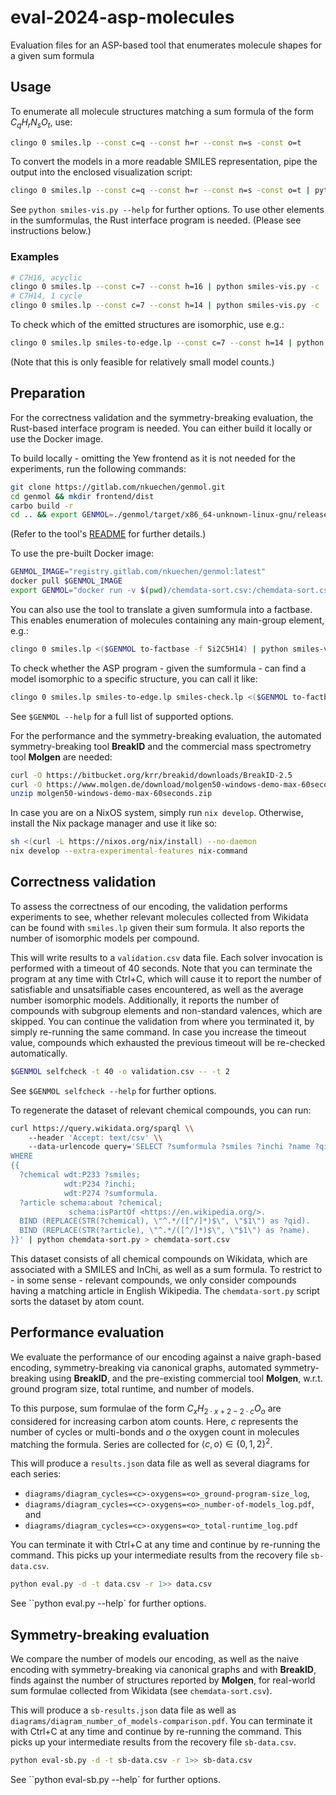 # eval-2024-asp-molecules

Evaluation files for an ASP-based tool that enumerates molecule shapes for a given sum formula

## Usage

To enumerate all molecule structures matching a sum formula of the form $C_qH_rN_sO_t$, use:

```bash
clingo 0 smiles.lp --const c=q --const h=r --const n=s -const o=t
```

To convert the models in a more readable SMILES representation, pipe the output into the enclosed visualization script:

```bash
clingo 0 smiles.lp --const c=q --const h=r --const n=s -const o=t | python smiles-vis.py
```

See `python smiles-vis.py --help` for further options.
To use other elements in the sumformulas, the Rust interface program is needed. (Please see instructions below.)

### Examples

```bash
# C7H16, acyclic
clingo 0 smiles.lp --const c=7 --const h=16 | python smiles-vis.py -c
# C7H14, 1 cycle
clingo 0 smiles.lp --const c=7 --const h=14 | python smiles-vis.py -c
```

To check which of the emitted structures are isomorphic, use e.g.:

```bash
clingo 0 smiles.lp smiles-to-edge.lp --const c=7 --const h=14 | python smiles-vis.py -c
```

(Note that this is only feasible for relatively small model counts.)

## Preparation

For the correctness validation and the symmetry-breaking evaluation,
the Rust-based interface program is needed.
You can either build it locally or use the Docker image.

To build locally - omitting the Yew frontend as it is not needed for the experiments, run the following commands:

```bash
git clone https://gitlab.com/nkuechen/genmol.git
cd genmol && mkdir frontend/dist
carbo build -r
cd .. && export GENMOL=./genmol/target/x86_64-unknown-linux-gnu/release/genmol
```

(Refer to the tool's [README](https://gitlab.com/nkuechen/genmol) for further details.)

To use the pre-built Docker image:

```bash
GENMOL_IMAGE="registry.gitlab.com/nkuechen/genmol:latest"
docker pull $GENMOL_IMAGE
export GENMOL="docker run -v $(pwd)/chemdata-sort.csv:/chemdata-sort.csv $GENMOL_IMAGE"
```

You can also use the tool to translate a given sumformula into a factbase.
This enables enumeration of molecules containing any main-group element, e.g.:

```bash
clingo 0 smiles.lp <($GENMOL to-factbase -f Si2C5H14) | python smiles-vis.py -c
```

To check whether the ASP program - given the sumformula - can find a model isomorphic to a specific structure,
you can call it like:

```bash
clingo 0 smiles.lp smiles-to-edge.lp smiles-check.lp <($GENMOL to-factbase -f C3H5ClO -s 'CC(=O)CCl') | python smiles-vis.py -c
```

See `$GENMOL --help` for a full list of supported options.

For the performance and the symmetry-breaking evaluation,
the automated symmetry-breaking tool __BreakID__ and the commercial
mass spectrometry tool __Molgen__ are needed:

```bash
curl -O https://bitbucket.org/krr/breakid/downloads/BreakID-2.5
curl -O https://www.molgen.de/download/molgen50-windows-demo-max-60seconds.zip
unzip molgen50-windows-demo-max-60seconds.zip
```

In case you are on a NixOS system, simply run `nix develop`.
Otherwise, install the Nix package manager and use it like so:

```bash
sh <(curl -L https://nixos.org/nix/install) --no-daemon
nix develop --extra-experimental-features nix-command
```

## Correctness validation

To assess the correctness of our encoding, the validation performs experiments
to see, whether relevant molecules collected from Wikidata can be found
with `smiles.lp` given their sum formula.
It also reports the number of isomorphic models per compound.

This will write results to a `validation.csv` data file.
Each solver invocation is performed with a timeout of 40 seconds.
Note that you can terminate the program at any time with Ctrl+C,
which will cause it to report the number of satisfiable and unsatsifiable
cases encountered, as well as the average number isomorphic models.
Additionally, it reports the number of compounds with subgroup elements
and non-standard valences, which are skipped.
You can continue the validation from where you terminated it, by simply
re-running the same command. In case you increase the timeout value,
compounds which exhausted the previous timeout will be re-checked automatically.

```bash
$GENMOL selfcheck -t 40 -o validation.csv -- -t 2
```

See `$GENMOL selfcheck --help` for further options.

To regenerate the dataset of relevant chemical compounds, you can run:

```bash
curl https://query.wikidata.org/sparql \\
    --header 'Accept: text/csv' \\
    --data-urlencode query='SELECT ?sumformula ?smiles ?inchi ?name ?qid
WHERE
{{
  ?chemical wdt:P233 ?smiles;
            wdt:P234 ?inchi;
            wdt:P274 ?sumformula.
  ?article schema:about ?chemical;
             schema:isPartOf <https://en.wikipedia.org/>.
  BIND (REPLACE(STR(?chemical), \"^.*/([^/]*)$\", \"$1\") as ?qid).
  BIND (REPLACE(STR(?article), \"^.*/([^/]*)$\", \"$1\") as ?name).
}}' | python chemdata-sort.py > chemdata-sort.csv
```

This dataset consists of all chemical compounds on Wikidata, which are associated with
a SMILES and InChi, as well as a sum formula. To restrict to - in some sense - relevant
compounds, we only consider compounds having a matching article in English Wikipedia.
The `chemdata-sort.py` script sorts the dataset by atom count.

## Performance evaluation

We evaluate the performance of our encoding against a naive graph-based encoding,
symmetry-breaking via canonical graphs, automated symmetry-breaking using __BreakID__,
and the pre-existing commercial tool __Molgen__,
w.r.t. ground program size, total runtime, and number of models.

To this purpose, sum formulae of the form $C_xH_{2 \cdot x + 2 - 2 \cdot c}O_o$ are considered
for increasing carbon atom counts.
Here, $c$ represents the number of cycles or multi-bonds and $o$ the oxygen count in molecules matching the formula.
Series are collected for $\langle c,o \rangle \in \{0,1,2\}^2$.

This will produce a `results.json` data file as well as several diagrams for each series:

* `diagrams/diagram_cycles=<c>-oxygens=<o>_ground-program-size_log`,
* `diagrams/diagram_cycles=<c>-oxygens=<o>_number-of-models_log.pdf`, and
* `diagrams/diagram_cycles=<c>-oxygens=<o>_total-runtime_log.pdf`

You can terminate it with Ctrl+C at any time and continue by re-running the command.
This picks up your intermediate results from the recovery file `sb-data.csv`.

```bash
python eval.py -d -t data.csv -r 1>> data.csv
```

See ``python eval.py --help` for further options.

## Symmetry-breaking evaluation

We compare the number of models our encoding,
as well as the naive encoding with symmetry-breaking via canonical graphs and with __BreakID__,
finds against the number of structures reported by __Molgen__,
for real-world sum formulae collected from Wikidata (see `chemdata-sort.csv`).

This will produce a `sb-results.json` data file as well as `diagrams/diagram_number_of_models-comparison.pdf`.
You can terminate it with Ctrl+C at any time and continue by re-running the command.
This picks up your intermediate results from the recovery file `sb-data.csv`.

```bash
python eval-sb.py -d -t sb-data.csv -r 1>> sb-data.csv
```

See ``python eval-sb.py --help` for further options.
